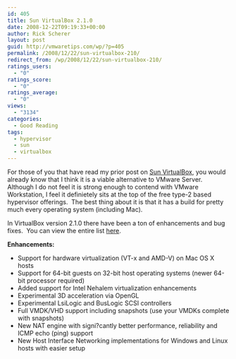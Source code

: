 ```yaml
---
id: 405
title: Sun VirtualBox 2.1.0
date: 2008-12-22T09:19:33+00:00
author: Rick Scherer
layout: post
guid: http://vmwaretips.com/wp/?p=405
permalink: /2008/12/22/sun-virtualbox-210/
redirect_from: /wp/2008/12/22/sun-virtualbox-210/
ratings_users:
  - "0"
ratings_score:
  - "0"
ratings_average:
  - "0"
views:
  - "3134"
categories:
  - Good Reading
tags:
  - hypervisor
  - sun
  - virtualbox
---
```

For those of you that have read my prior post on <a href="http://vmwaretips.com/wp/2008/11/02/product-review-sun-virtualbox/" target="_blank">Sun VirtualBox</a>, you would already know that I think it is a viable alternative to VMware Server.  Although I do not feel it is strong enough to contend with VMware Workstation, I feel it definietely sits at the top of the free type-2 based hypervisor offerings.  The best thing about it is that it has a build for pretty much every operating system (including Mac).



In VirtualBox version 2.1.0 there have been a ton of enhancements and bug fixes.  You can view the entire list <a href="http://www.virtualbox.org/wiki/Changelog" target="_blank">here</a>.

**Enhancements:**

  * Support for hardware virtualization (VT-x and AMD-V) on Mac OS X hosts
  * Support for 64-bit guests on 32-bit host operating systems (newer 64-bit processor required)
  * Added support for Intel Nehalem virtualization enhancements
  * Experimental 3D acceleration via OpenGL
  * Experimental LsiLogic and BusLogic SCSI controllers
  * Full VMDK/VHD support including snapshots (use your VMDKs complete with snapshots)
  * New NAT engine with signi?cantly better performance, reliability and ICMP echo (ping) support
  * New Host Interface Networking implementations for Windows and Linux hosts with easier setup